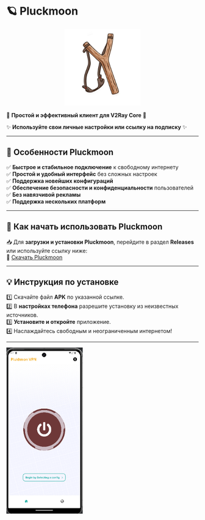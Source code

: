 
# 🪐 **Pluckmoon**

<div align="center">
  <a href="#">  
    <img src="assets/images/logo.png" width="200" height="200">  
  </a>  
</div>

🚀 **Простой и эффективный клиент для V2Ray Core** 🚀

✨ **Используйте свои личные настройки или ссылку на подписку** ✨

---

## 🌟 **Особенности Pluckmoon**  
✅ **Быстрое и стабильное подключение** к свободному интернету  
✅ **Простой и удобный интерфейс** без сложных настроек  
✅ **Поддержка новейших конфигураций**  
✅ **Обеспечение безопасности и конфиденциальности** пользователей  
✅ **Без навязчивой рекламы**  
✅ **Поддержка нескольких платформ**  

---

## 🎯 **Как начать использовать Pluckmoon**

📥 Для **загрузки и установки Pluckmoon**, перейдите в раздел **Releases** или используйте ссылку ниже:  
🔗 [Скачать Pluckmoon](https://github.com/plukhmon/Plukhmoon/releases/latest)

---

## 💡 **Инструкция по установке**

1️⃣ Скачайте файл **APK** по указанной ссылке.  
2️⃣ В **настройках телефона** разрешите установку из неизвестных источников.  
3️⃣ **Установите и откройте** приложение.  
4️⃣ Наслаждайтесь свободным и неограниченным интернетом!  

--- 
<img src="screenshuts/Screenshot 2025-02-26.png" width="200" >  

